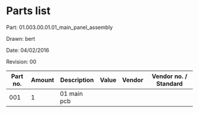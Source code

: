 # Parts list

Part: 01.003.00.01.01_main_panel_assembly

Drawn: bert

Date: 04/02/2016

Revision: 00

| Part no. | Amount | Description | Value | Vendor | Vendor no. / Standard |
|----------|--------|-------------|-------|--------|-----------------------|
| 001 | 1 | 01 main pcb | | | |

